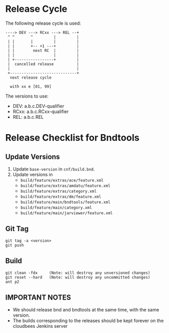 Release Cycle
=============

The following release cycle is used:

	----> DEV ---> RCxx ---> REL --+
	 ^ ^       ^         |         |
	 | |       |         |         |
	 | |       +-- +1 ---+         |
	 | |        next RC  |         |
	 | |                 |         |
	 | +-----------------+         |
	 |  cancelled release          |
	 |                             |
	 +-----------------------------+
	  next release cycle

	  with xx e [01, 99]


The versions to use:
* DEV: a.b.c.DEV-qualifier
* RCxx: a.b.c.RCxx-qualifier
* REL: a.b.c.REL


Release Checklist for Bndtools
==============================

Update Versions
---------------

1. Update `base-version` in `cnf/build.bnd`.
2. Update versions in
    * `build/feature/extras/ace/feature.xml`
    * `build/feature/extras/amdatu/feature.xml`
    * `build/feature/extras/category.xml`
    * `build/feature/extras/dm/feature.xml`
    * `build/feature/main/bndtools/feature.xml`
    * `build/feature/main/category.xml`
    * `build/feature/main/jarviewer/feature.xml`

Git Tag
-------

	git tag -a <version>
	git push

Build
-----

	git clean -fdx     (Note: will destroy any unversioned changes)
	git reset --hard   (Note: will destroy any uncommitted changes)
	ant p2


IMPORTANT NOTES
---------------
* We should release bnd and bndtools at the same time, with the same version.
* The builds corresponding to the releases should be kept forever on the cloudbees Jenkins server
